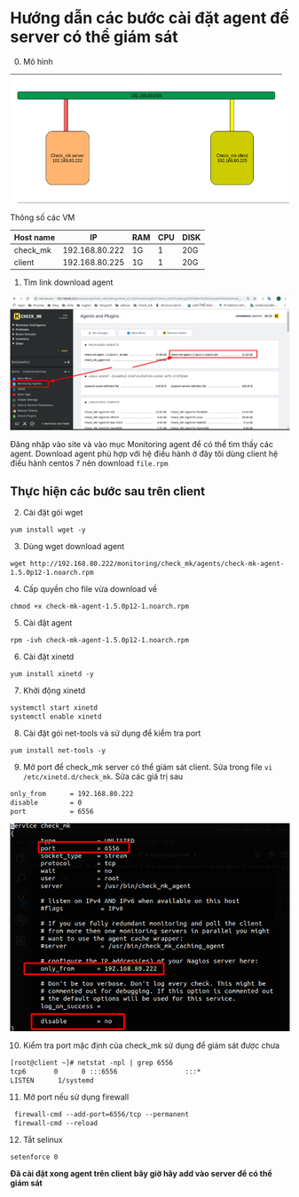 # Hướng dẫn các bước cài đặt agent để server có thể giám sát 

0. Mô hình 

![](../images/install_check_mk/screen_1.png)

Thông số các VM

| Host name | IP | RAM | CPU | DISK |
|---|----|----|----|-----|
| check_mk  | 192.168.80.222| 1G | 1 | 20G |
| client | 192.168.80.225| 1G | 1 | 20G |

1. Tìm link download agent 

![](../images/install_check_mk/screen.png)

Đăng nhập vào site và vào mục Monitoring agent để có thể tìm thấy các agent. Download agent phù hợp với hệ điều hành ở đây tôi dùng client hệ điều hành centos 7 nên download `file.rpm`

## Thực hiện các bước sau trên client 
2. Cài đặt gói wget 
```
yum install wget -y 
```
3. Dùng wget download agent
```
wget http://192.168.80.222/monitoring/check_mk/agents/check-mk-agent-1.5.0p12-1.noarch.rpm
```
4. Cấp quyền cho file vừa download về 
```
chmod +x check-mk-agent-1.5.0p12-1.noarch.rpm
```
5. Cài đặt agent 
```
rpm -ivh check-mk-agent-1.5.0p12-1.noarch.rpm
```
6. Cài đặt xinetd 
```
yum install xinetd -y
```
7. Khởi động xinetd
```
systemctl start xinetd
systemctl enable xinetd
```
8. Cài đặt gói net-tools và sử dụng để kiểm tra port
```
yum install net-tools -y
```
9. Mở port để check_mk server có thể giám sát client. Sửa trong file `vi /etc/xinetd.d/check_mk`. Sửa các giá trị sau
```
only_from      = 192.168.80.222
disable        = 0
port           = 6556
```

![](../images/install_check_mk/screen_2.png)

10. Kiểm tra port mặc định của check_mk sử dụng để giám sát được chưa
```
[root@client ~]# netstat -npl | grep 6556
tcp6       0      0 :::6556                 :::*                    LISTEN      1/systemd 
```
11. Mở port nếu sử dụng firewall
```
 firewall-cmd --add-port=6556/tcp --permanent
 firewall-cmd --reload
```
12. Tắt selinux 
```
setenforce 0
```

**Đã cài đặt xong agent trên client bây giờ hãy add vào server để có thể giám sát**